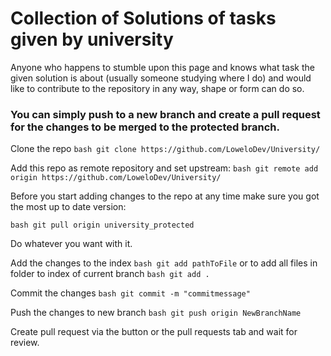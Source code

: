 # Collection of Solutions of tasks given by university 

Anyone who happens to stumble upon this page and knows what task the given solution is about (usually someone studying where I do) and would like to contribute to the repository in any way, shape or form can do so.


### You can simply push to a new branch and create a pull request for the changes to be merged to the protected branch.

Clone the repo ```bash git clone https://github.com/LoweloDev/University/```

Add this repo as remote repository and set upstream: ```bash git remote add origin https://github.com/LoweloDev/University/``` 

Before you start adding changes to the repo at any time make sure you got the most up to date version:

```bash git pull origin university_protected```

Do whatever you want with it. 

Add the changes to the index ```bash git add pathToFile``` or to add all files in folder to index of current branch ```bash git add .```

Commit the changes ```bash git commit -m "commitmessage"``` 

Push the changes to new branch ```bash git push origin NewBranchName``` 

Create pull request via the button or the pull requests tab and wait for review.
